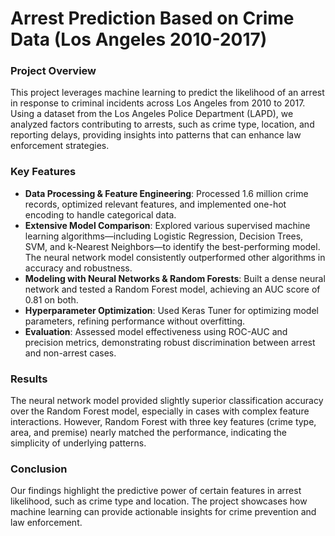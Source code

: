 # Arrest Prediction Based on Crime Data (Los Angeles 2010-2017)

### Project Overview
This project leverages machine learning to predict the likelihood of an arrest in response to criminal incidents across Los Angeles from 2010 to 2017. Using a dataset from the Los Angeles Police Department (LAPD), we analyzed factors contributing to arrests, such as crime type, location, and reporting delays, providing insights into patterns that can enhance law enforcement strategies.

### Key Features
- **Data Processing & Feature Engineering**: Processed 1.6 million crime records, optimized relevant features, and implemented one-hot encoding to handle categorical data.
- **Extensive Model Comparison**: Explored various supervised machine learning algorithms—including Logistic Regression, Decision Trees, SVM, and k-Nearest Neighbors—to identify the best-performing model. The neural network model consistently outperformed other algorithms in accuracy and robustness.
- **Modeling with Neural Networks & Random Forests**: Built a dense neural network and tested a Random Forest model, achieving an AUC score of 0.81 on both.
- **Hyperparameter Optimization**: Used Keras Tuner for optimizing model parameters, refining performance without overfitting.
- **Evaluation**: Assessed model effectiveness using ROC-AUC and precision metrics, demonstrating robust discrimination between arrest and non-arrest cases.

### Results
The neural network model provided slightly superior classification accuracy over the Random Forest model, especially in cases with complex feature interactions. However, Random Forest with three key features (crime type, area, and premise) nearly matched the performance, indicating the simplicity of underlying patterns.

### Conclusion
Our findings highlight the predictive power of certain features in arrest likelihood, such as crime type and location. The project showcases how machine learning can provide actionable insights for crime prevention and law enforcement.
